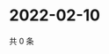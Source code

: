 # 2022-02-10

共 0 条

<!-- BEGIN WEIBO -->
<!-- 最后更新时间 Thu Feb 10 2022 01:14:37 GMT+0800 (China Standard Time) -->

<!-- END WEIBO -->
